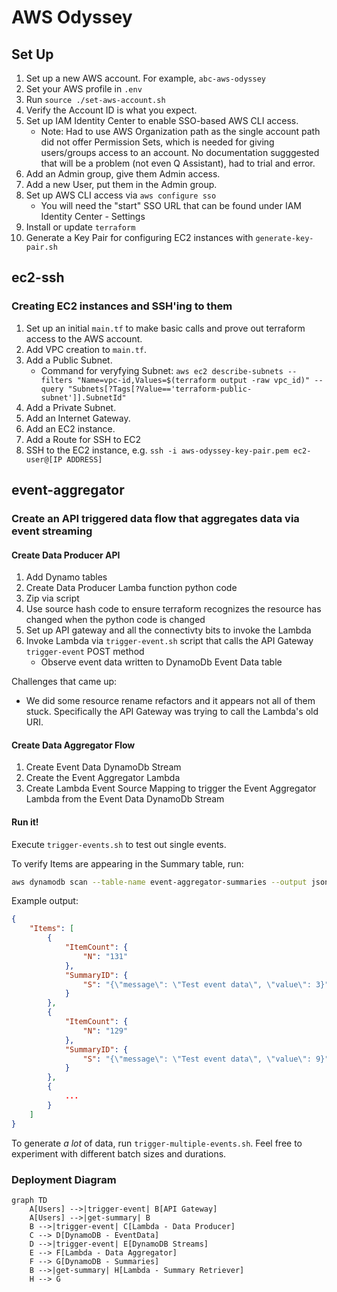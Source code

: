 # AWS Odyssey

## Set Up
1. Set up a new AWS account. For example, `abc-aws-odyssey`
1. Set your AWS profile in `.env`
1. Run `source ./set-aws-account.sh`
1. Verify the Account ID is what you expect.
1. Set up IAM Identity Center to enable SSO-based AWS CLI access. 
    * Note: Had to use AWS Organization path as the single account path did not offer Permission Sets, which is needed for giving users/groups access to an account. No documentation sugggested that will be a problem (not even Q Assistant), had to trial and error. 
1. Add an Admin group, give them Admin access.
1. Add a new User, put them in the Admin group.
1. Set up AWS CLI access via `aws configure sso`
    * You will need the "start" SSO URL that can be found under IAM Identity Center - Settings
1. Install or update `terraform`
1. Generate a Key Pair for configuring EC2 instances with `generate-key-pair.sh`


## ec2-ssh
### Creating EC2 instances and SSH'ing to them
1. Set up an initial `main.tf` to make basic calls and prove out terraform access to the AWS account.
1. Add VPC creation to `main.tf`.
1. Add a Public Subnet.
    * Command for veryfying Subnet: 
    ```aws ec2 describe-subnets --filters "Name=vpc-id,Values=$(terraform output -raw vpc_id)" --query "Subnets[?Tags[?Value=='terraform-public-subnet']].SubnetId"```
1. Add a Private Subnet.
1. Add an Internet Gateway.
1. Add an EC2 instance.
1. Add a Route for SSH to EC2
1. SSH to the EC2 instance, e.g. `ssh -i aws-odyssey-key-pair.pem ec2-user@[IP ADDRESS]`

## event-aggregator
### Create an API triggered data flow that aggregates data via event streaming

#### Create Data Producer API
1. Add Dynamo tables
1. Create Data Producer Lamba function python code
1. Zip via script
1. Use source hash code to ensure terraform recognizes the resource has changed when the python code is changed
1. Set up API gateway and all the connectivty bits to invoke the Lambda
1. Invoke Lambda via `trigger-event.sh` script that calls the API Gateway `trigger-event` POST method
    * Observe event data written to DynamoDb Event Data table

Challenges that came up:
* We did some resource rename refactors and it appears not all of them stuck. Specifically the API Gateway was trying to call the Lambda's old URI. 

#### Create Data Aggregator Flow
1. Create Event Data DynamoDb Stream
1. Create the Event Aggregator Lambda
1. Create Lambda Event Source Mapping to trigger the Event Aggregator Lambda from the Event Data DynamoDb Stream

#### Run it!
Execute `trigger-events.sh` to test out single events. 

To verify Items are appearing in the Summary table, run:
```sh
aws dynamodb scan --table-name event-aggregator-summaries --output json
```

Example output:
```json
{
    "Items": [
        {
            "ItemCount": {
                "N": "131"
            },
            "SummaryID": {
                "S": "{\"message\": \"Test event data\", \"value\": 3}"
            }
        },
        {
            "ItemCount": {
                "N": "129"
            },
            "SummaryID": {
                "S": "{\"message\": \"Test event data\", \"value\": 9}"
            }
        },
        {
            ...
        }
    ]
}
```

To generate _a lot_ of data, run `trigger-multiple-events.sh`. Feel free to experiment with different batch sizes and durations.


### Deployment Diagram
```mermaid
graph TD
    A[Users] -->|trigger-event| B[API Gateway]
    A[Users] -->|get-summary| B
    B -->|trigger-event| C[Lambda - Data Producer]
    C --> D[DynamoDB - EventData]
    D -->|trigger-event| E[DynamoDB Streams]
    E --> F[Lambda - Data Aggregator]
    F --> G[DynamoDB - Summaries]
    B -->|get-summary| H[Lambda - Summary Retriever]
    H --> G
```